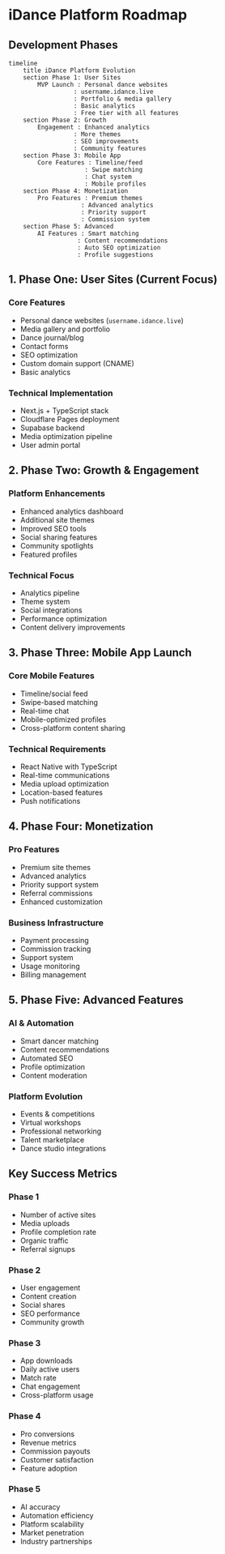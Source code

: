 # iDance Platform Roadmap

## Development Phases

```mermaid
timeline
    title iDance Platform Evolution
    section Phase 1: User Sites
        MVP Launch : Personal dance websites
                  : username.idance.live
                  : Portfolio & media gallery
                  : Basic analytics
                  : Free tier with all features
    section Phase 2: Growth
        Engagement : Enhanced analytics
                  : More themes
                  : SEO improvements
                  : Community features
    section Phase 3: Mobile App
        Core Features : Timeline/feed
                     : Swipe matching
                     : Chat system
                     : Mobile profiles
    section Phase 4: Monetization
        Pro Features : Premium themes
                    : Advanced analytics
                    : Priority support
                    : Commission system
    section Phase 5: Advanced
        AI Features : Smart matching
                   : Content recommendations
                   : Auto SEO optimization
                   : Profile suggestions
```

## 1. Phase One: User Sites (Current Focus)

### Core Features
- Personal dance websites (`username.idance.live`)
- Media gallery and portfolio
- Dance journal/blog
- Contact forms
- SEO optimization
- Custom domain support (CNAME)
- Basic analytics

### Technical Implementation
- Next.js + TypeScript stack
- Cloudflare Pages deployment
- Supabase backend
- Media optimization pipeline
- User admin portal

## 2. Phase Two: Growth & Engagement

### Platform Enhancements
- Enhanced analytics dashboard
- Additional site themes
- Improved SEO tools
- Social sharing features
- Community spotlights
- Featured profiles

### Technical Focus
- Analytics pipeline
- Theme system
- Social integrations
- Performance optimization
- Content delivery improvements

## 3. Phase Three: Mobile App Launch

### Core Mobile Features
- Timeline/social feed
- Swipe-based matching
- Real-time chat
- Mobile-optimized profiles
- Cross-platform content sharing

### Technical Requirements
- React Native with TypeScript
- Real-time communications
- Media upload optimization
- Location-based features
- Push notifications

## 4. Phase Four: Monetization

### Pro Features
- Premium site themes
- Advanced analytics
- Priority support system
- Referral commissions
- Enhanced customization

### Business Infrastructure
- Payment processing
- Commission tracking
- Support system
- Usage monitoring
- Billing management

## 5. Phase Five: Advanced Features

### AI & Automation
- Smart dancer matching
- Content recommendations
- Automated SEO
- Profile optimization
- Content moderation

### Platform Evolution
- Events & competitions
- Virtual workshops
- Professional networking
- Talent marketplace
- Dance studio integrations

## Key Success Metrics

### Phase 1
- Number of active sites
- Media uploads
- Profile completion rate
- Organic traffic
- Referral signups

### Phase 2
- User engagement
- Content creation
- Social shares
- SEO performance
- Community growth

### Phase 3
- App downloads
- Daily active users
- Match rate
- Chat engagement
- Cross-platform usage

### Phase 4
- Pro conversions
- Revenue metrics
- Commission payouts
- Customer satisfaction
- Feature adoption

### Phase 5
- AI accuracy
- Automation efficiency
- Platform scalability
- Market penetration
- Industry partnerships
